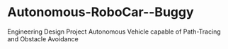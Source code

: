 # Autonomous-RoboCar--Buggy
Engineering Design Project
Autonomous Vehicle capable of Path-Tracing and Obstacle Avoidance
